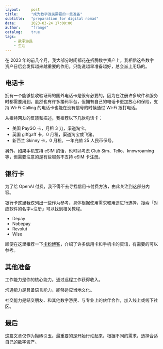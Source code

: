 ```yaml
---
layout:     post
title:      "成为数字游民需要的一些准备"
subtitle:   "preparation for digital nomad"
date:       2023-03-24 17:00:00
author:     "frange"
catalog:    true
tags:
    - 数字游民
    - 生活
---
```


在 2023 年的前几个月，我大部分时间都花在折腾数字资产上。我相信这些数字资产日后会发挥越来越重要的作用。只能说越早准备越好，总会派上用场的。

## 电话卡

拥有一个能够接收验证码的国外电话卡是很有必要的，因为在注册许多软件和服务时都需要用到。虽然也有许多接码平台，但拥有自己的电话卡更加放心和保险，支持 Wi-Fi Calling 的电话卡也能在没有信号的时候通过 Wi-Fi 拨打电话。

从推特网友的反馈和描述，我推荐以下几款电话卡：

- 美国 PayGO 卡，月租 3 刀，渠道淘宝。
- 英国 giffgaff 卡，0 月租，渠道淘宝或飞猪。
- 新西兰 Skinny 卡，0 月租，一年充值 25 人民币保号。

另外，如果手机支持 eSIM 的话，也可以考虑 Club Sim、Tello、knowroaming 等，但需要注意的是有些服务不支持 eSIM 卡注册。

## 银行卡

为了给 OpenAI 付费，我不得不去寻找信用卡付费方法，由此关注到这部分内容。

银行卡这里我仅列出一些作为参考，具体根据使用需求和用途进行选择，搜索「对应软件的名字+注册」可以找到相关教程。

- Depay
- Nobepay
- Revolut
- Wise

顺便在这里推荐一下[卡粉博客](https://docofcard.com/)，介绍了许多信用卡和手机卡的资讯，有需要的可以参考。

## 其他准备

工作能力是你的核心能力，通过远程工作获得收入。

沟通能力是具备语言能力，能够适应当地文化。

社交能力是结交朋友、和其他数字游民、与专业上的伙伴合作，加入线上或线下社区。

## 最后

这篇文章仅作为抛砖引玉，最重要的是开始行动起来，根据不同的需求，选择合适自己的数字资产。